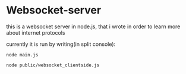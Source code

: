 # Websocket-server

this is a websocket server in node.js, that i wrote in order to learn more about internet protocols

currently it is run by writing(in split console):
```
node main.js

node public/websocket_clientside.js
```